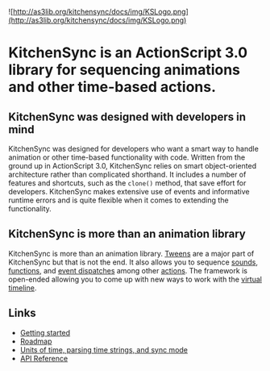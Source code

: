 ![http://as3lib.org/kitchensync/docs/img/KSLogo.png](http://as3lib.org/kitchensync/docs/img/KSLogo.png)

# KitchenSync is an ActionScript 3.0 library for sequencing animations and other time-based actions. #

## KitchenSync was designed with developers in mind ##
KitchenSync was designed for developers who want a smart way to handle animation or other time-based functionality with code. Written from the ground up in ActionScript 3.0, KitchenSync relies on smart object-oriented architecture rather than complicated shorthand. It includes a number of features and shortcuts, such as the `clone()` method, that save effort for developers. KitchenSync makes extensive use of events and informative runtime errors and is quite flexible when it comes to extending the functionality.

## KitchenSync is more than an animation library ##
KitchenSync is more than an animation library. [Tweens](KSTween.md) are a major part of KitchenSync but that is not the end. It also allows you to sequence [sounds](KSSoundController.md), [functions](KSFunction.md), and [event dispatches](KSDispatchEvent.md) among other [actions](AbstractAction.md). The framework is open-ended allowing you to come up with new ways to work with the [virtual timeline](Synchronizer.md).

## Links ##
  * [Getting started](GettingStarted.md)
  * [Roadmap](Roadmap.md)
  * [Units of time, parsing time strings, and sync mode](Timing.md)
  * [API Reference](http://as3lib.org/kitchensync/docs/api/)